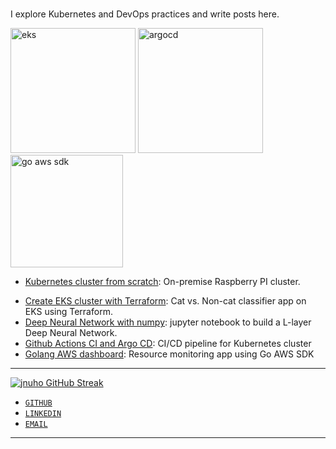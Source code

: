 # 

I explore Kubernetes and DevOps practices and write posts here.

<img src="https://d17pwbfgewyq5y.cloudfront.net/aws-L4-igc.jpg" alt="eks" width="200">
<img src="https://d17pwbfgewyq5y.cloudfront.net/argocd.jpg" alt="argocd" width="200">
<img src="https://d17pwbfgewyq5y.cloudfront.net/go-aws-dashboard.jpg" alt="go aws sdk" width="180">

- [Kubernetes cluster from scratch](kubernetes/Raspberry-pi-cluster-from-scratch.md):  On-premise Raspberry PI cluster.
<!-- - [Kubernetes cluster from scratch](blog/2024/08/01/raspberry-pi-cluster-from-scratch):  On-premise Raspberry PI cluster. -->
- [Create EKS cluster with Terraform](kubernetes/Cat-vs.-Non-cat-Classifier-on-EKS.md): Cat vs. Non-cat classifier app on EKS using Terraform.
- [Deep Neural Network with numpy](deeplearning/Deep-Neural-Network.md): jupyter notebook to build a L-layer Deep Neural Network.
- [Github Actions CI and Argo CD](cicd/argocd-github-actions-kubernetes.md): CI/CD pipeline for Kubernetes cluster
- [Golang AWS dashboard](golang/aws-dashboard-gosdk.md): Resource monitoring app using Go AWS SDK

<hr>

<!-- [![jnuho GitHub stats](https://github-readme-stats.vercel.app/api?username=jnuho&show_icons=true&rank_icon=percentile&show=reviews,prs_merged,prs_merged_percentage)](https://github.com/jnuho) -->
[![jnuho GitHub Streak](https://streak-stats.demolab.com?user=jnuho&theme=github-light)](https://github.com/jnuho)

* <i class="fa fa-github"></i> <a href="https://github.com/jnuho" target="_blank">`GITHUB`</a>
* <i class="fa fa-linkedin-square"></i> <a href="https://www.linkedin.com/in/jun-ho-lee-047166273/" target="_blank">`LINKEDIN`</a>
* <i class="fa fa-envelope" aria-hidden="true"></i> [`EMAIL`](mailto:cactoos555@gmail.com?subject=Test)

<hr>
